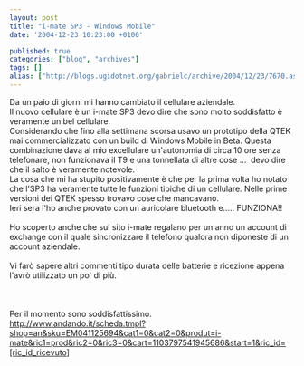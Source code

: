 ```yaml
---
layout: post
title: "i-mate SP3 - Windows Mobile"
date: '2004-12-23 10:23:00 +0100'

published: true
categories: ["blog", "archives"]
tags: []
alias: ["http://blogs.ugidotnet.org/gabrielc/archive/2004/12/23/7670.aspx"]
---
```


<!-- more -->

<div xmlns="http://www.w3.org/1999/xhtml">
<div align="left">Da un paio di giorni mi hanno cambiato il cellulare aziendale.</div>
<div align="left">Il nuovo cellulare è un i-mate SP3 devo dire che sono molto soddisfatto è veramente un bel cellulare.</div>
<div align="left">Considerando che fino alla settimana scorsa usavo un prototipo della QTEK mai commercializzato con un build di Windows Mobile in Beta. Questa combinazione dava al mio excellulare un'autonomia di circa 10 ore senza telefonare, non funzionava il T9 e una tonnellata di altre cose …  devo dire che il salto è veramente notevole.</div>
<div align="left">La cosa che mi ha stupito positivamente è che per la prima volta ho notato che l'SP3 ha veramente tutte le funzioni tipiche di un cellulare. Nelle prime versioni dei QTEK spesso trovavo cose che mancavano.</div>
<div align="left">Ieri sera l'ho anche provato con un auricolare bluetooth e….. FUNZIONA!!</div>
<div align="left"> </div>
<div align="left">Ho scoperto anche che sul sito i-mate regalano per un anno un account di exchange con il quale sincronizzare il telefono qualora non diponeste di un account aziendale.</div>
<div align="left"> </div>
<div align="left">Vi farò sapere altri commenti tipo durata delle batterie e ricezione appena l'avrò utilizzato un po' di più.</div>
<div align="left"> </div>
<div align="left"> </div>
<div align="left"> </div>
<div align="left">Per il momento sono soddisfattissimo.</div>
<div align="left"><a href="http://www.andando.it/scheda.tmpl?shop=an&amp;sku=EM041125694&amp;cat1=0&amp;cat2=0&amp;produt=i-mate&amp;ric1=prod&amp;ric2=0&amp;ric3=0&amp;cart=1103797541945686&amp;start=1&amp;ric_id=[ric_id_ricevuto">http://www.andando.it/scheda.tmpl?shop=an&amp;sku=EM041125694&amp;cat1=0&amp;cat2=0&amp;produt=i-mate&amp;ric1=prod&amp;ric2=0&amp;ric3=0&amp;cart=1103797541945686&amp;start=1&amp;ric_id=[ric_id_ricevuto</a>]</div></div>
